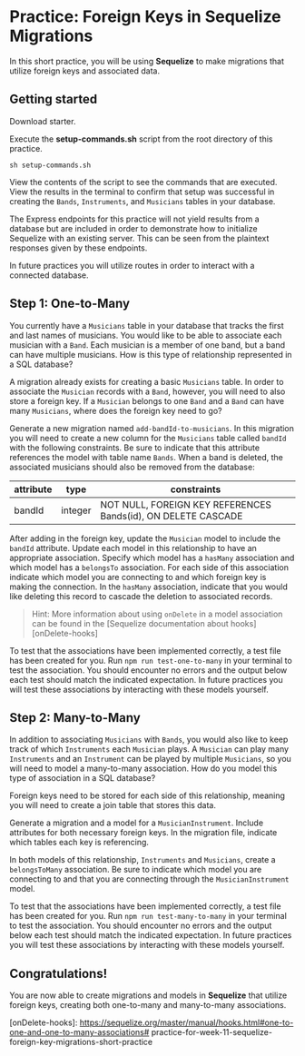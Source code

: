 # Practice: Foreign Keys in Sequelize Migrations

In this short practice, you will be using **Sequelize** to make migrations that 
utilize foreign keys and associated data.

## Getting started

Download starter. 

Execute the __setup-commands.sh__ script from the root directory of this
practice. 

```shell
sh setup-commands.sh
```

View the contents of the script to see the commands that are executed. View the
results in the terminal to confirm that setup was successful in creating the
`Bands`, `Instruments`, and `Musicians` tables in your database.

The Express endpoints for this practice will not yield results from a database 
but are included in order to demonstrate how to initialize Sequelize with an 
existing server. This can be seen from the plaintext responses given by these 
endpoints.

In future practices you will utilize routes in order to interact with a 
connected database.

## Step 1: One-to-Many

You currently have a `Musicians` table in your database that tracks the first 
and last names of musicians. You would like to be able to associate each 
musician with a `Band`. Each musician is a member of one band, but a band can 
have multiple musicians. How is this type of relationship represented in a 
SQL database?

A migration already exists for creating a basic `Musicians` table. In order to 
associate the `Musician` records with a `Band`, however, you will need to also
store a foreign key. If a `Musician` belongs to one `Band` and a `Band` can have
many `Musicians`, where does the foreign key need to go?

Generate a new migration named `add-bandId-to-musicians`. In this migration you 
will need to create a new column for the `Musicians` table called `bandId` with 
the following constraints. Be sure to indicate that this attribute references 
the model with table name `Bands`. When a band is deleted, the associated 
musicians should also be removed from the database:

| attribute | type    | constraints                                                   |
| --------- | ------- | ------------------------------------------------------------- |
| bandId    | integer | NOT NULL, FOREIGN KEY REFERENCES Bands(id), ON DELETE CASCADE |

After adding in the foreign key, update the `Musician` model to include the 
`bandId` attribute. Update each model in this relationship to have an 
appropriate association. Specify which model has a `hasMany` association and 
which model has a `belongsTo` association. For each side of this association 
indicate which model you are connecting to and which foreign key is making the 
connection. In the `hasMany` association, indicate that you would like deleting 
this record to cascade the deletion to associated records.

> Hint: More information about using `onDelete` in a model association can be 
> found in the [Sequelize documentation about hooks][onDelete-hooks]

To test that the associations have been implemented correctly, a test file has 
been created for you. Run `npm run test-one-to-many` in your terminal to test
the association. You should encounter no errors and the output below each test 
should match the indicated expectation. In future practices you will test these 
associations by interacting with these models yourself.


## Step 2: Many-to-Many

In addition to associating `Musicians` with `Bands`, you would also like to keep 
track of which `Instruments` each `Musician` plays. A `Musician` can play many 
`Instruments` and an `Instrument` can be played by multiple `Musicians`, so you 
will need to model a many-to-many association. How do you model this type of 
association in a SQL database?

Foreign keys need to be stored for each side of this relationship, meaning you 
will need to create a join table that stores this data. 

Generate a migration and a model for a `MusicianInstrument`. Include attributes
for both necessary foreign keys. In the migration file, indicate which tables
each key is referencing.

In both models of this relationship, `Instruments` and `Musicians`, create a 
`belongsToMany` association. Be sure to indicate which model you are connecting 
to and that you are connecting through the `MusicianInstrument` model.

To test that the associations have been implemented correctly, a test file has 
been created for you. Run `npm run test-many-to-many` in your terminal to test
the association. You should encounter no errors and the output below each test 
should match the indicated expectation. In future practices you will test these 
associations by interacting with these models yourself.

## Congratulations!

You are now able to create migrations and models in **Sequelize** that utilize 
foreign keys, creating both one-to-many and many-to-many associations.

[onDelete-hooks]: https://sequelize.org/master/manual/hooks.html#one-to-one-and-one-to-many-associations# practice-for-week-11-sequelize-foreign-key-migrations-short-practice
